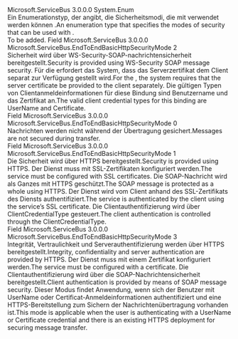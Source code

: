 <Type Name="EndToEndBasicHttpSecurityMode" FullName="Microsoft.ServiceBus.EndToEndBasicHttpSecurityMode">
  <TypeSignature Language="C#" Value="public enum EndToEndBasicHttpSecurityMode" />
  <TypeSignature Language="ILAsm" Value=".class public auto ansi sealed EndToEndBasicHttpSecurityMode extends System.Enum" />
  <TypeSignature Language="DocId" Value="T:Microsoft.ServiceBus.EndToEndBasicHttpSecurityMode" />
  <TypeSignature Language="VB.NET" Value="Public Enum EndToEndBasicHttpSecurityMode" />
  <TypeSignature Language="F#" Value="type EndToEndBasicHttpSecurityMode = " />
  <AssemblyInfo>
    <AssemblyName>Microsoft.ServiceBus</AssemblyName>
    <AssemblyVersion>3.0.0.0</AssemblyVersion>
  </AssemblyInfo>
  <Base>
    <BaseTypeName>System.Enum</BaseTypeName>
  </Base>
  <Docs>
    <summary><span data-ttu-id="62bdf-101">Ein Enumerationstyp, der angibt, die Sicherheitsmodi, die mit verwendet werden können <see cref="T:Microsoft.ServiceBus.BasicHttpRelayBinding" />.</span><span class="sxs-lookup"><span data-stu-id="62bdf-101">An enumeration type that specifies the modes of security that can be used with <see cref="T:Microsoft.ServiceBus.BasicHttpRelayBinding" />.</span></span> </summary>
    <remarks>To be added.</remarks>
  </Docs>
  <Members>
    <Member MemberName="Message">
      <MemberSignature Language="C#" Value="Message" />
      <MemberSignature Language="ILAsm" Value=".field public static literal valuetype Microsoft.ServiceBus.EndToEndBasicHttpSecurityMode Message = int32(2)" />
      <MemberSignature Language="DocId" Value="F:Microsoft.ServiceBus.EndToEndBasicHttpSecurityMode.Message" />
      <MemberSignature Language="VB.NET" Value="Message" />
      <MemberSignature Language="F#" Value="Message = 2" Usage="Microsoft.ServiceBus.EndToEndBasicHttpSecurityMode.Message" />
      <MemberType>Field</MemberType>
      <AssemblyInfo>
        <AssemblyName>Microsoft.ServiceBus</AssemblyName>
        <AssemblyVersion>3.0.0.0</AssemblyVersion>
      </AssemblyInfo>
      <ReturnValue>
        <ReturnType>Microsoft.ServiceBus.EndToEndBasicHttpSecurityMode</ReturnType>
      </ReturnValue>
      <MemberValue>2</MemberValue>
      <Docs>
        <summary><span data-ttu-id="62bdf-102">Sicherheit wird über WS-Security-SOAP-nachrichtensicherheit bereitgestellt.</span><span class="sxs-lookup"><span data-stu-id="62bdf-102">Security is provided using WS-Security SOAP message security.</span></span> <span data-ttu-id="62bdf-103">Für die <see cref="T:Microsoft.ServiceBus.BasicHttpRelayBinding" /> erfordert das System, dass das Serverzertifikat dem Client separat zur Verfügung gestellt wird.</span><span class="sxs-lookup"><span data-stu-id="62bdf-103">For the <see cref="T:Microsoft.ServiceBus.BasicHttpRelayBinding" />, the system requires that the server certificate be provided to the client separately.</span></span> <span data-ttu-id="62bdf-104">Die gültigen Typen von Clientanmeldeinformationen für diese Bindung sind Benutzername und das Zertifikat an.</span><span class="sxs-lookup"><span data-stu-id="62bdf-104">The valid client credential types for this binding are UserName and Certificate.</span></span></summary>
      </Docs>
    </Member>
    <Member MemberName="None">
      <MemberSignature Language="C#" Value="None" />
      <MemberSignature Language="ILAsm" Value=".field public static literal valuetype Microsoft.ServiceBus.EndToEndBasicHttpSecurityMode None = int32(0)" />
      <MemberSignature Language="DocId" Value="F:Microsoft.ServiceBus.EndToEndBasicHttpSecurityMode.None" />
      <MemberSignature Language="VB.NET" Value="None" />
      <MemberSignature Language="F#" Value="None = 0" Usage="Microsoft.ServiceBus.EndToEndBasicHttpSecurityMode.None" />
      <MemberType>Field</MemberType>
      <AssemblyInfo>
        <AssemblyName>Microsoft.ServiceBus</AssemblyName>
        <AssemblyVersion>3.0.0.0</AssemblyVersion>
      </AssemblyInfo>
      <ReturnValue>
        <ReturnType>Microsoft.ServiceBus.EndToEndBasicHttpSecurityMode</ReturnType>
      </ReturnValue>
      <MemberValue>0</MemberValue>
      <Docs>
        <summary><span data-ttu-id="62bdf-105">Nachrichten werden nicht während der Übertragung gesichert.</span><span class="sxs-lookup"><span data-stu-id="62bdf-105">Messages are not secured during transfer.</span></span> </summary>
      </Docs>
    </Member>
    <Member MemberName="Transport">
      <MemberSignature Language="C#" Value="Transport" />
      <MemberSignature Language="ILAsm" Value=".field public static literal valuetype Microsoft.ServiceBus.EndToEndBasicHttpSecurityMode Transport = int32(1)" />
      <MemberSignature Language="DocId" Value="F:Microsoft.ServiceBus.EndToEndBasicHttpSecurityMode.Transport" />
      <MemberSignature Language="VB.NET" Value="Transport" />
      <MemberSignature Language="F#" Value="Transport = 1" Usage="Microsoft.ServiceBus.EndToEndBasicHttpSecurityMode.Transport" />
      <MemberType>Field</MemberType>
      <AssemblyInfo>
        <AssemblyName>Microsoft.ServiceBus</AssemblyName>
        <AssemblyVersion>3.0.0.0</AssemblyVersion>
      </AssemblyInfo>
      <ReturnValue>
        <ReturnType>Microsoft.ServiceBus.EndToEndBasicHttpSecurityMode</ReturnType>
      </ReturnValue>
      <MemberValue>1</MemberValue>
      <Docs>
        <summary><span data-ttu-id="62bdf-106">Die Sicherheit wird über HTTPS bereitgestellt.</span><span class="sxs-lookup"><span data-stu-id="62bdf-106">Security is provided using HTTPS.</span></span> <span data-ttu-id="62bdf-107">Der Dienst muss mit SSL-Zertifikaten konfiguriert werden.</span><span class="sxs-lookup"><span data-stu-id="62bdf-107">The service must be configured with SSL certificates.</span></span> <span data-ttu-id="62bdf-108">Die SOAP-Nachricht wird als Ganzes mit HTTPS geschützt.</span><span class="sxs-lookup"><span data-stu-id="62bdf-108">The SOAP message is protected as a whole using HTTPS.</span></span> <span data-ttu-id="62bdf-109">Der Dienst wird vom Client anhand des SSL-Zertifikats des Diensts authentifiziert.</span><span class="sxs-lookup"><span data-stu-id="62bdf-109">The service is authenticated by the client using the service’s SSL certificate.</span></span> <span data-ttu-id="62bdf-110">Die Clientauthentifizierung wird über ClientCredentialType gesteuert.</span><span class="sxs-lookup"><span data-stu-id="62bdf-110">The client authentication is controlled through the ClientCredentialType.</span></span></summary>
      </Docs>
    </Member>
    <Member MemberName="TransportWithMessageCredential">
      <MemberSignature Language="C#" Value="TransportWithMessageCredential" />
      <MemberSignature Language="ILAsm" Value=".field public static literal valuetype Microsoft.ServiceBus.EndToEndBasicHttpSecurityMode TransportWithMessageCredential = int32(3)" />
      <MemberSignature Language="DocId" Value="F:Microsoft.ServiceBus.EndToEndBasicHttpSecurityMode.TransportWithMessageCredential" />
      <MemberSignature Language="VB.NET" Value="TransportWithMessageCredential" />
      <MemberSignature Language="F#" Value="TransportWithMessageCredential = 3" Usage="Microsoft.ServiceBus.EndToEndBasicHttpSecurityMode.TransportWithMessageCredential" />
      <MemberType>Field</MemberType>
      <AssemblyInfo>
        <AssemblyName>Microsoft.ServiceBus</AssemblyName>
        <AssemblyVersion>3.0.0.0</AssemblyVersion>
      </AssemblyInfo>
      <ReturnValue>
        <ReturnType>Microsoft.ServiceBus.EndToEndBasicHttpSecurityMode</ReturnType>
      </ReturnValue>
      <MemberValue>3</MemberValue>
      <Docs>
        <summary><span data-ttu-id="62bdf-111">Integrität, Vertraulichkeit und Serverauthentifizierung werden über HTTPS bereitgestellt.</span><span class="sxs-lookup"><span data-stu-id="62bdf-111">Integrity, confidentiality and server authentication are provided by HTTPS.</span></span> <span data-ttu-id="62bdf-112">Der Dienst muss mit einem Zertifikat konfiguriert werden.</span><span class="sxs-lookup"><span data-stu-id="62bdf-112">The service must be configured with a certificate.</span></span> <span data-ttu-id="62bdf-113">Die Clientauthentifizierung wird über die SOAP-Nachrichtensicherheit bereitgestellt.</span><span class="sxs-lookup"><span data-stu-id="62bdf-113">Client authentication is provided by means of SOAP message security.</span></span> <span data-ttu-id="62bdf-114">Dieser Modus findet Anwendung, wenn sich der Benutzer mit UserName oder Certificat-Anmeldeinformationen authentifiziert und eine HTTPS-Bereitstellung zum Sichern der Nachrichtenübertragung vorhanden ist.</span><span class="sxs-lookup"><span data-stu-id="62bdf-114">This mode is applicable when the user is authenticating with a UserName or Certificate credential and there is an existing HTTPS deployment for securing message transfer.</span></span></summary>
      </Docs>
    </Member>
  </Members>
</Type>